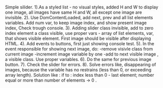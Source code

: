 Simple silider.
1).As a styled list - no visual styles, added H and W to display one image, all images have same H and W, all except one image are invisible.
2). Use DomContentLoaded, add next, prev and all list elements variables.
Add num var, to keep image index, and show present image index, Check trough console.
3). Adding slider class invisible, add to zero index element a class visible, use proper vars - array of list elements, var, that shows visible element.
First image should be visible after displaying HTML.
4). Add events to buttons, first just showing console test.
5). In the event responsible for showing next image, do:
-remove visivle class from current image
-increment image variable by one
-add to next visible image , a visible class. Use proper variables.
6). Do the same for previous image button.
7). Check the slider for errors.
8). Solve errors like, disappearing of images, because the variable has no restrains (less than 0, or exceeding array length). Solution like : if to : index less than 0 - last element; number equal or more than number of elements -> 0 .